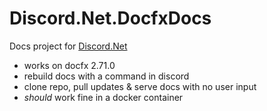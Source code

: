 # Discord.Net.DocfxDocs

Docs project for [Discord.Net](https://github.com/discord-net/Discord.Net)
- works on docfx 2.71.0
- rebuild docs with a command in discord
- clone repo, pull updates & serve docs with no user input
- *should* work fine in a docker container
